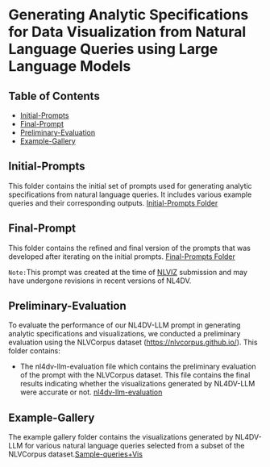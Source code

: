 # Generating Analytic Specifications for Data Visualization from Natural Language Queries using Large Language Models

## Table of Contents
- [Initial-Prompts](#Initial-Prompts)
- [Final-Prompt](#Final-Prompt)
- [Preliminary-Evaluation](#Preliminary-Evaluation)
- [Example-Gallery](#Example-Gallery)


## Initial-Prompts
This folder contains the initial set of prompts used for generating analytic specifications from natural language queries. It includes various example queries and their corresponding outputs. [Initial-Prompts Folder](./Initial-Prompts)

## Final-Prompt
This folder contains the refined and final version of the prompts that was developed after iterating on the initial prompts. [Final-Prompts Folder](./Final-Prompt)

`Note:`This prompt was created at the time of [NLVIZ](https://www.nl-vizworkshop.com/) submission and may have undergone revisions in recent versions of NL4DV.


## Preliminary-Evaluation
To evaluate the performance of our NL4DV-LLM prompt in generating analytic specifications and visualizations, we conducted a preliminary evaluation using the NLVCorpus dataset (https://nlvcorpus.github.io/). This folder contains:
- The nl4dv-llm-evaluation file which contains the preliminary evaluation of the prompt with the NLVCorpus dataset. This file contains the final results indicating whether the visualizations generated by NL4DV-LLM were accurate or not. [nl4dv-llm-evaluation](./Preliminary-Evaluation/nl4dv-llm-evaluation.xlsx)

## Example-Gallery
The example gallery folder contains the visualizations generated by NL4DV-LLM for various natural language queries selected from a subset of the NLVCorpus dataset.[Sample-queries+Vis](./Example-Gallery/sample-queries+vis.xlsx)